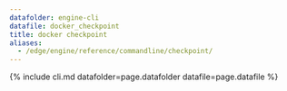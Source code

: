 ```yaml
---
datafolder: engine-cli
datafile: docker_checkpoint
title: docker checkpoint
aliases:
  - /edge/engine/reference/commandline/checkpoint/
---
```

<!--
This page is automatically generated from Docker's source code. If you want to
suggest a change to the text that appears here, open a ticket or pull request
in the source repository on GitHub:

https://github.com/docker/cli
-->
{% include cli.md datafolder=page.datafolder datafile=page.datafile %}
